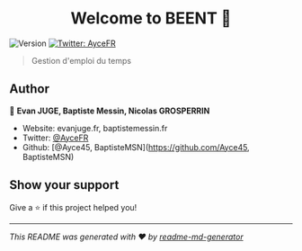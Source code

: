 <h1 align="center">Welcome to BEENT 👋</h1>
<p>
  <img alt="Version" src="https://img.shields.io/badge/version-1-blue.svg?cacheSeconds=2592000" />
  <a href="https://twitter.com/AyceFR" target="_blank">
    <img alt="Twitter: AyceFR" src="https://img.shields.io/twitter/follow/AyceFR.svg?style=social" />
  </a>
</p>

> Gestion d'emploi du temps

## Author

👤 **Evan JUGE, Baptiste Messin, Nicolas GROSPERRIN**

* Website: evanjuge.fr, baptistemessin.fr
* Twitter: [@AyceFR](https://twitter.com/AyceFR)
* Github: [@Ayce45, BaptisteMSN](https://github.com/Ayce45, BaptisteMSN)

## Show your support

Give a ⭐️ if this project helped you!

***
_This README was generated with ❤️ by [readme-md-generator](https://github.com/kefranabg/readme-md-generator)_